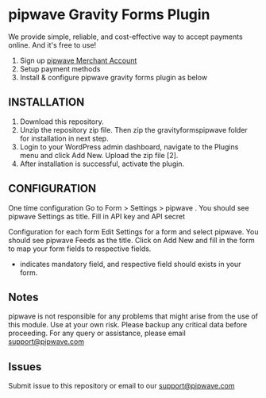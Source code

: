 
pipwave Gravity Forms Plugin
==========================================
We provide simple, reliable, and cost-effective way to accept payments online. And it's free to use!

1. Sign up [pipwave Merchant Account](https://merchant.pipwave.com/site/signup)
2. Setup payment methods
3. Install & configure pipwave gravity forms plugin as below


INSTALLATION
--------------------------------------------

1. Download this repository.
2. Unzip the repository zip file. Then zip the gravityformspipwave folder for installation in next step.
3. Login to your WordPress admin dashboard, navigate to the Plugins menu and click Add New. Upload the zip file [2].
4. After installation is successful, activate the plugin.

CONFIGURATION
-------------------------------------------------
One time configuration
  Go to Form > Settings > pipwave . You should see pipwave Settings as title.
  Fill in API key and API secret

Configuration for each form
  Edit Settings for a form and select pipwave. You should see pipwave Feeds as the title.
  Click on Add New and fill in the form to map your form fields to respective fields.
  * indicates mandatory field, and respective field should exists in your form.
  

Notes
--------------------------------------------
pipwave is not responsible for any problems that might arise from the use of this module. Use at your own risk. Please backup any critical data before proceeding. For any query or assistance, please email support@pipwave.com

Issues
--------------------------------------------

Submit issue to this repository or email to our support@pipwave.com
